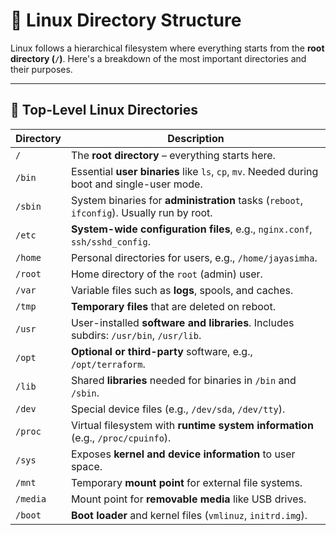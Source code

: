 # 🐧 Linux Directory Structure

Linux follows a hierarchical filesystem where everything starts from the **root directory (`/`)**. Here's a breakdown of the most important directories and their purposes.

---

## 📂 Top-Level Linux Directories

| Directory | Description |
|-----------|-------------|
| `/`       | The **root directory** – everything starts here. |
| `/bin`    | Essential **user binaries** like `ls`, `cp`, `mv`. Needed during boot and single-user mode. |
| `/sbin`   | System binaries for **administration** tasks (`reboot`, `ifconfig`). Usually run by root. |
| `/etc`    | **System-wide configuration files**, e.g., `nginx.conf`, `ssh/sshd_config`. |
| `/home`   | Personal directories for users, e.g., `/home/jayasimha`. |
| `/root`   | Home directory of the `root` (admin) user. |
| `/var`    | Variable files such as **logs**, spools, and caches. |
| `/tmp`    | **Temporary files** that are deleted on reboot. |
| `/usr`    | User-installed **software and libraries**. Includes subdirs: `/usr/bin`, `/usr/lib`. |
| `/opt`    | **Optional or third-party** software, e.g., `/opt/terraform`. |
| `/lib`    | Shared **libraries** needed for binaries in `/bin` and `/sbin`. |
| `/dev`    | Special device files (e.g., `/dev/sda`, `/dev/tty`). |
| `/proc`   | Virtual filesystem with **runtime system information** (e.g., `/proc/cpuinfo`). |
| `/sys`    | Exposes **kernel and device information** to user space. |
| `/mnt`    | Temporary **mount point** for external file systems. |
| `/media`  | Mount point for **removable media** like USB drives. |
| `/boot`   | **Boot loader** and kernel files (`vmlinuz`, `initrd.img`). |

